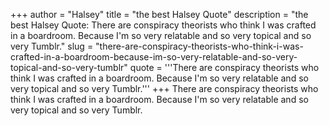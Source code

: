 +++
author = "Halsey"
title = "the best Halsey Quote"
description = "the best Halsey Quote: There are conspiracy theorists who think I was crafted in a boardroom. Because I'm so very relatable and so very topical and so very Tumblr."
slug = "there-are-conspiracy-theorists-who-think-i-was-crafted-in-a-boardroom-because-im-so-very-relatable-and-so-very-topical-and-so-very-tumblr"
quote = '''There are conspiracy theorists who think I was crafted in a boardroom. Because I'm so very relatable and so very topical and so very Tumblr.'''
+++
There are conspiracy theorists who think I was crafted in a boardroom. Because I'm so very relatable and so very topical and so very Tumblr.
